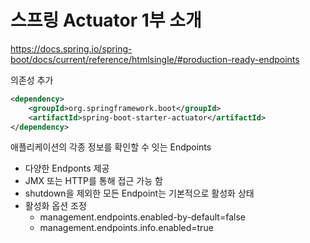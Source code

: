 # 스프링 Actuator 1부 소개



<https://docs.spring.io/spring-boot/docs/current/reference/htmlsingle/#production-ready-endpoints>



의존성 추가

```xml
<dependency>
    <groupId>org.springframework.boot</groupId>
    <artifactId>spring-boot-starter-actuator</artifactId>
</dependency>
```



애플리케이션의 각종 정보를 확인할 수 잇는 Endpoints

- 다양한 Endponts 제공
- JMX 또는 HTTP를 통해 접근 가능 함
- shutdown을 제외한 모든 Endpoint는 기본적으로 활성화 상태
- 활성화 옵션 조정
  - management.endpoints.enabled-by-default=false
  - management.endpoints.info.enabled=true



